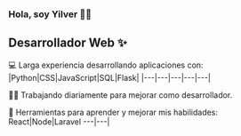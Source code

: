### Hola, soy Yilver 👋🏼
## Desarrollador Web ✨ 

:computer: Larga experiencia desarrollando aplicaciones con:
|Python|CSS|JavaScript|SQL|Flask|
|---|---|---|---|---|


💪🏼 Trabajando diariamente para mejorar como desarrollador.

👀 Herramientas para aprender y mejorar mis habilidades:
React|Node|Laravel
---|---|
<!--
**YilverQ/YilverQ** is a ✨ _special_ ✨ repository because its `README.md` (this file) appears on your GitHub profile.

Here are some ideas to get you started:

- 🔭 I’m currently working on ...
- 🌱 I’m currently learning ...
- 👯 I’m looking to collaborate on ...
- 🤔 I’m looking for help with ...
- 💬 Ask me about ...
- 📫 How to reach me: ...
- 😄 Pronouns: ...
- ⚡ Fun fact: ...
-->
